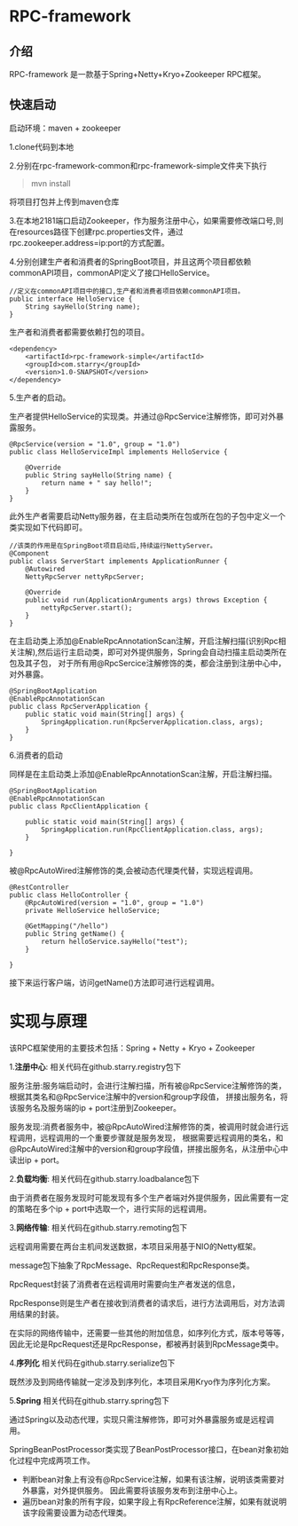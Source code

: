 # RPC-framework

## 介绍
RPC-framework 是一款基于Spring+Netty+Kryo+Zookeeper RPC框架。

## 快速启动
启动环境：maven + zookeeper

1.clone代码到本地

2.分别在rpc-framework-common和rpc-framework-simple文件夹下执行 
>mvn install

将项目打包并上传到maven仓库

3.在本地2181端口启动Zookeeper，作为服务注册中心，如果需要修改端口号,则在resources路径下创建rpc.properties文件，通过rpc.zookeeper.address=ip:port的方式配置。

4.分别创建生产者和消费者的SpringBoot项目，并且这两个项目都依赖commonAPI项目，commonAPI定义了接口HelloService。
```shell
//定义在commonAPI项目中的接口,生产者和消费者项目依赖commonAPI项目。
public interface HelloService {
    String sayHello(String name);
}
```
生产者和消费者都需要依赖打包的项目。
```shell
<dependency>
    <artifactId>rpc-framework-simple</artifactId>
    <groupId>com.starry</groupId>
    <version>1.0-SNAPSHOT</version>
</dependency>
```


5.生产者的启动。

生产者提供HelloService的实现类。并通过@RpcService注解修饰，即可对外暴露服务。
```shell
@RpcService(version = "1.0", group = "1.0")
public class HelloServiceImpl implements HelloService {

    @Override
    public String sayHello(String name) {
        return name + " say hello!";
    }
}
```
此外生产者需要启动Netty服务器，在主启动类所在包或所在包的子包中定义一个类实现如下代码即可。
```shell
//该类的作用是在SpringBoot项目启动后,持续运行NettyServer。
@Component
public class ServerStart implements ApplicationRunner {
    @Autowired
    NettyRpcServer nettyRpcServer;

    @Override
    public void run(ApplicationArguments args) throws Exception {
        nettyRpcServer.start();
    }
}
```
在主启动类上添加@EnableRpcAnnotationScan注解，开启注解扫描(识别Rpc相关注解),然后运行主启动类，即可对外提供服务，Spring会自动扫描主启动类所在包及其子包，
对于所有用@RpcSercice注解修饰的类，都会注册到注册中心中，对外暴露。
```shell
@SpringBootApplication
@EnableRpcAnnotationScan
public class RpcServerApplication {
    public static void main(String[] args) {
        SpringApplication.run(RpcServerApplication.class, args);
    }
}
```

6.消费者的启动

同样是在主启动类上添加@EnableRpcAnnotationScan注解，开启注解扫描。
```shell
@SpringBootApplication
@EnableRpcAnnotationScan
public class RpcClientApplication {

    public static void main(String[] args) {
        SpringApplication.run(RpcClientApplication.class, args);
    }

}
```
被@RpcAutoWired注解修饰的类,会被动态代理类代替，实现远程调用。
```shell
@RestController
public class HelloController {
    @RpcAutoWired(version = "1.0", group = "1.0")
    private HelloService helloService;

    @GetMapping("/hello")
    public String getName() {
        return helloService.sayHello("test");
    }

}
```
接下来运行客户端，访问getName()方法即可进行远程调用。

# 实现与原理
该RPC框架使用的主要技术包括：Spring + Netty + Kryo + Zookeeper

1.**注册中心**: 相关代码在github.starry.registry包下

服务注册:服务端启动时，会进行注解扫描，所有被@RpcService注解修饰的类， 根据其类名和@RpcService注解中的version和group字段值，
拼接出服务名，将该服务名及服务端的ip + port注册到Zookeeper。

服务发现:消费者服务中，被@RpcAutoWired注解修饰的类，被调用时就会进行远程调用，远程调用的一个重要步骤就是服务发现，
根据需要远程调用的类名，和@RpcAutoWired注解中的version和group字段值，拼接出服务名，从注册中心中读出ip + port。

2.**负载均衡**: 相关代码在github.starry.loadbalance包下

由于消费者在服务发现时可能发现有多个生产者端对外提供服务，因此需要有一定的策略在多个ip + port中选取一个，进行实际的远程调用。

3.**网络传输**: 相关代码在github.starry.remoting包下

远程调用需要在两台主机间发送数据，本项目采用基于NIO的Netty框架。

message包下抽象了RpcMessage、RpcRequest和RpcResponse类。

RpcRequest封装了消费者在远程调用时需要向生产者发送的信息，

RpcResponse则是生产者在接收到消费者的请求后，进行方法调用后，对方法调用结果的封装。

在实际的网络传输中，还需要一些其他的附加信息，如序列化方式，版本号等等，因此无论是RpcRequest还是RpcResponse，都被再封装到RpcMessage类中。

4.**序列化** 相关代码在github.starry.serialize包下

既然涉及到网络传输就一定涉及到序列化，本项目采用Kryo作为序列化方案。

5.**Spring** 相关代码在github.starry.spring包下

通过Spring以及动态代理，实现只需注解修饰，即可对外暴露服务或是远程调用。

SpringBeanPostProcessor类实现了BeanPostProcessor接口，在bean对象初始化过程中完成两项工作。
* 判断bean对象上有没有@RpcService注解，如果有该注解，说明该类需要对外暴露，对外提供服务。 因此需要将该服务发布到注册中心上。
* 遍历bean对象的所有字段，如果字段上有RpcReference注解，如果有就说明该字段需要设置为动态代理类。









